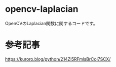 # opencv-laplacian
OpenCVのLaplacian関数に関するコードです。

# 参考記事
https://kuroro.blog/python/214Zl5RFmlsBrCoI7SCX/
